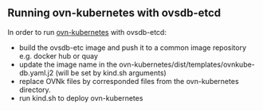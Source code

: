 ## Running ovn-kubernetes with ovsdb-etcd

In order to run [ovn-kubernetes](https://github.com/ovn-org/ovn-kubernetes) with ovsdb-etcd:
* build the ovsdb-etc image and push it to a common image repository e.g. docker hub or quay
* update the image name in the ovn-kubernetes/dist/templates/ovnkube-db.yaml.j2 (will be set by kind.sh arguments)
* replace OVNk files by corresponded files from the ovn-kubernetes directory.
* run kind.sh to deploy ovn-kubernetes 